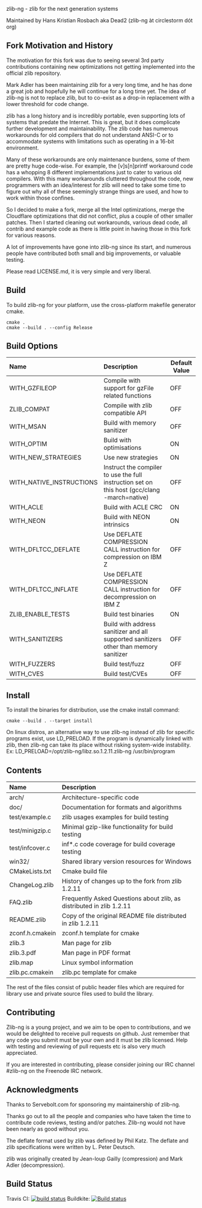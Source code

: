 zlib-ng - zlib for the next generation systems

Maintained by Hans Kristian Rosbach
          aka Dead2 (zlib-ng àt circlestorm dót org)


Fork Motivation and History
---------------------------

The motivation for this fork was due to seeing several 3rd party
contributions containing new optimizations not getting implemented
into the official zlib repository.

Mark Adler has been maintaining zlib for a very long time, and he has
done a great job and hopefully he will continue for a long time yet.
The idea of zlib-ng is not to replace zlib, but to co-exist as a
drop-in replacement with a lower threshold for code change.

zlib has a long history and is incredibly portable, even supporting
lots of systems that predate the Internet. This is great, but it does
complicate further development and maintainability.
The zlib code has numerous workarounds for old compilers that do not
understand ANSI-C or to accommodate systems with limitations such as
operating in a 16-bit environment.

Many of these workarounds are only maintenance burdens, some of them
are pretty huge code-wise. For example, the [v]s[n]printf workaround
code has a whopping 8 different implementations just to cater to
various old compilers. With this many workarounds cluttered throughout
the code, new programmers with an idea/interest for zlib will need
to take some time to figure out why all of these seemingly strange
things are used, and how to work within those confines.

So I decided to make a fork, merge all the Intel optimizations, merge
the Cloudflare optimizations that did not conflict, plus a couple
of other smaller patches. Then I started cleaning out workarounds,
various dead code, all contrib and example code as there is little
point in having those in this fork for various reasons.

A lot of improvements have gone into zlib-ng since its start, and
numerous people have contributed both small and big improvements,
or valuable testing. 

Please read LICENSE.md, it is very simple and very liberal.

Build
-----

To build zlib-ng for your platform, use the cross-platform makefile generator cmake.

```
cmake . 
cmake --build . --config Release
```

Build Options
-------------

|Name|Description|Default Value|
|:-|:-|-|
|WITH_GZFILEOP|Compile with support for gzFile related functions|OFF|
|ZLIB_COMPAT|Compile with zlib compatible API|OFF|
|WITH_MSAN|Build with memory sanitizer|OFF|
|WITH_OPTIM|Build with optimisations|ON|
|WITH_NEW_STRATEGIES|Use new strategies|ON|
|WITH_NATIVE_INSTRUCTIONS|Instruct the compiler to use the full instruction set on this host (gcc/clang -march=native)|OFF|
|WITH_ACLE|Build with ACLE CRC|ON|
|WITH_NEON|Build with NEON intrinsics|ON|
|WITH_DFLTCC_DEFLATE|Use DEFLATE COMPRESSION CALL instruction for compression on IBM Z|OFF|
|WITH_DFLTCC_INFLATE|Use DEFLATE COMPRESSION CALL instruction for decompression on IBM Z|OFF|
|ZLIB_ENABLE_TESTS|Build test binaries|ON|
|WITH_SANITIZERS|Build with address sanitizer and all supported sanitizers other than memory sanitizer|OFF|
|WITH_FUZZERS|Build test/fuzz|OFF|
|WITH_CVES|Build test/CVEs|OFF|

Install
-------

To install the binaries for distribution, use the cmake install command:

```
cmake --build . --target install
```

On linux distros, an alternative way to use zlib-ng instead of zlib
for specific programs exist, use LD_PRELOAD.
If the program is dynamically linked with zlib, then zlib-ng can take
its place without risking system-wide instability. Ex:
LD_PRELOAD=/opt/zlib-ng/libz.so.1.2.11.zlib-ng /usr/bin/program

Contents
--------

|Name|Description|
|:-|:-|
|arch/|Architecture-specific code|
|doc/|Documentation for formats and algorithms|
|test/example.c|zlib usages examples for build testing|
|test/minigzip.c|Minimal gzip-like functionality for build testing|
|test/infcover.c|inf*.c code coverage for build coverage testing|
|win32/|Shared library version resources for Windows|
|CMakeLists.txt|Cmake build file|
|ChangeLog.zlib|History of changes up to the fork from zlib 1.2.11|
|FAQ.zlib|Frequently Asked Questions about zlib, as distributed in zlib 1.2.11|
|README.zlib|Copy of the original README file distributed in zlib 1.2.11|
|zconf.h.cmakein|zconf.h template for cmake|
|zlib.3|Man page for zlib|
|zlib.3.pdf|Man page in PDF format|
|zlib.map|Linux symbol information|
|zlib.pc.cmakein|zlib.pc template for cmake|

The rest of the files consist of public header files which are required for library use and private source files used to build the library.

Contributing
------------

Zlib-ng is a young project, and we aim to be open to contributions,
and we would be delighted to receive pull requests on github.
Just remember that any code you submit must be your own and it must
be zlib licensed.
Help with testing and reviewing of pull requests etc is also very
much appreciated.

If you are interested in contributing, please consider joining our
IRC channel #zlib-ng on the Freenode IRC network.


Acknowledgments
----------------

Thanks to Servebolt.com for sponsoring my maintainership of zlib-ng.

Thanks go out to all the people and companies who have taken the time
to contribute code reviews, testing and/or patches. Zlib-ng would not
have been nearly as good without you.

The deflate format used by zlib was defined by Phil Katz.
The deflate and zlib specifications were written by L. Peter Deutsch.

zlib was originally created by Jean-loup Gailly (compression)
and Mark Adler (decompression).


Build Status
------------

Travis CI: [![build status](https://api.travis-ci.org/zlib-ng/zlib-ng.svg)](https://travis-ci.org/zlib-ng/zlib-ng/)
Buildkite: [![Build status](https://badge.buildkite.com/7bb1ef84356d3baee26202706cc053ee1de871c0c712b65d26.svg?branch=develop)](https://buildkite.com/circlestorm-productions/zlib-ng)
